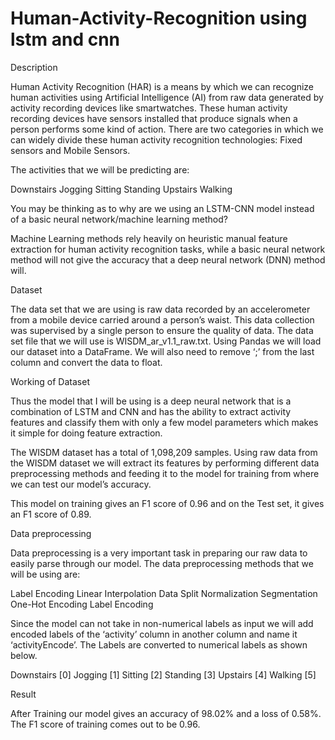 # Human-Activity-Recognition using lstm and cnn
Description

Human Activity Recognition (HAR) is a means by which we can recognize human activities using Artificial Intelligence (AI) from raw data generated by activity recording devices like smartwatches. These human activity recording devices have sensors installed that produce signals when a person performs some kind of action.
There are two categories in which we can widely divide these human activity recognition technologies: Fixed sensors and Mobile Sensors.

The activities that we will be predicting are:

Downstairs
Jogging
Sitting
Standing
Upstairs
Walking

You may be thinking as to why are we using an LSTM-CNN model instead of a basic neural network/machine learning method?

Machine Learning methods rely heavily on heuristic manual feature extraction for human activity recognition tasks, while a basic neural network method will not give the accuracy that a deep neural network (DNN) method will.

Dataset

The data set that we are using is raw data recorded by an accelerometer from a mobile device carried around a person’s waist. This data collection was supervised by a single person to ensure the quality of data. The data set file that we will use is WISDM_ar_v1.1_raw.txt. Using Pandas we will load our dataset into a DataFrame. We will also need to remove ‘;’ from the last column and convert the data to float.

Working of Dataset

Thus the model that I will be using is a deep neural network that is a combination of LSTM and CNN and has the ability to extract activity features and classify them with only a few model parameters which makes it simple for doing feature extraction.

The WISDM dataset has a total of 1,098,209 samples. Using raw data from the WISDM dataset we will extract its features by performing different data preprocessing methods and feeding it to the model for training from where we can test our model’s accuracy.

This model on training gives an F1 score of 0.96 and on the Test set, it gives an F1 score of 0.89.

Data preprocessing

Data preprocessing is a very important task in preparing our raw data to easily parse through our model. The data preprocessing methods that we will be using are:

Label Encoding
Linear Interpolation
Data Split
Normalization
Segmentation
One-Hot Encoding
Label Encoding

Since the model can not take in non-numerical labels as input we will add encoded labels of the ‘activity’ column in another column and name it ‘activityEncode’. The Labels are converted to numerical labels as shown below.

Downstairs [0]
Jogging [1]
Sitting [2]
Standing [3]
Upstairs [4]
Walking [5]

Result

After Training our model gives an accuracy of 98.02% and a loss of 0.58%. The F1 score of training comes out to be 0.96.
